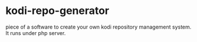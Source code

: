 # kodi-repo-generator
piece of a software to create your own kodi repository management system. It runs under php server.
